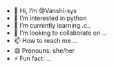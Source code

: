 - 👋 Hi, I’m @Vanshi-sys
- 👀 I’m interested in python 
- 🌱 I’m currently learning .c..
- 💞️ I’m looking to collaborate on ...
- 📫 How to reach me ...
- 😄 Pronouns: she/her
- ⚡ Fun fact: ...

<!---
Vanshi-sys/Vanshi-sys is a ✨ special ✨ repository because its `README.md` (this file) appears on your GitHub profile.
You can click the Preview link to take a look at your changes.
--->
